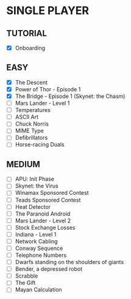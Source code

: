 SINGLE PLAYER
=============

TUTORIAL
--------

- [x] Onboarding

EASY
----

- [x] The Descent
- [x] Power of Thor - Episode 1
- [x] The Bridge - Episode 1 (Skynet: the Chasm)
- [ ] Mars Lander - Level 1
- [ ] Temperatures
- [ ] ASCII Art
- [ ] Chuck Norris
- [ ] MIME Type
- [ ] Defibrillators
- [ ] Horse-racing Duals

MEDIUM
------

- [ ] APU: Init Phase
- [ ] Skynet: the Virus
- [ ] Winamax Sponsored Contest
- [ ] Teads Sponsored Contest
- [ ] Heat Detector
- [ ] The Paranoid Android
- [ ] Mars Lander - Level 2
- [ ] Stock Exchange Losses
- [ ] Indiana - Level 1
- [ ] Network Cabling
- [ ] Conway Sequence
- [ ] Telephone Numbers
- [ ] Dwarfs standing on the shoulders of giants
- [ ] Bender, a depressed robot
- [ ] Scrabble
- [ ] The Gift
- [ ] Mayan Calculation
